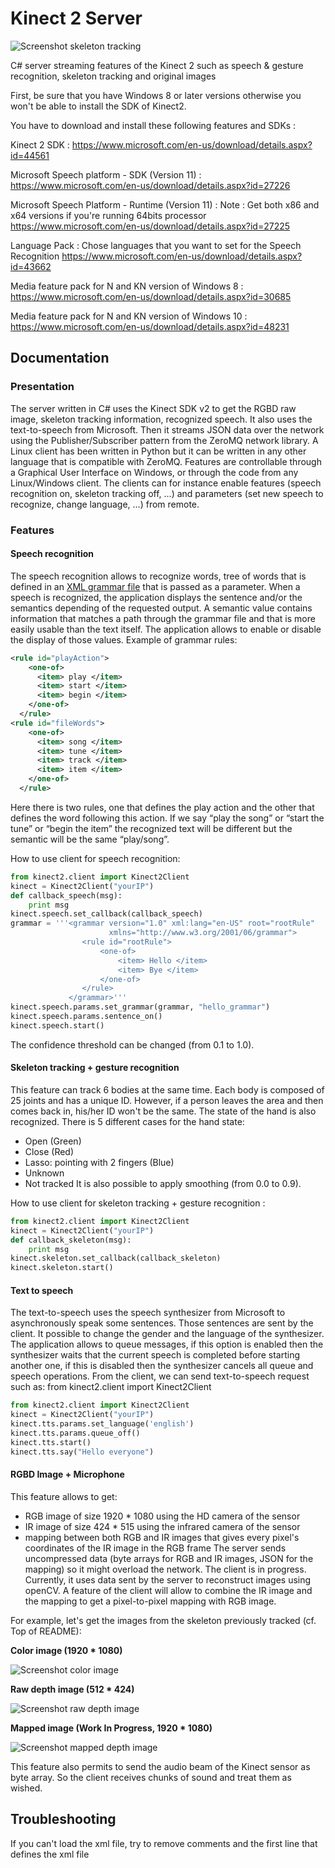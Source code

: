 # Kinect 2 Server
![Screenshot skeleton tracking](https://raw.githubusercontent.com/baxter-flowers/kinect_2_server/master/misc/st_ss.png "Screenshot skeleton tracking")

C# server streaming features of the Kinect 2 such as speech &amp; gesture recognition, skeleton tracking and original images

First, be sure that you have Windows 8 or later versions otherwise you won't be able to install the SDK of Kinect2.

You have to download and install these following features and SDKs :

Kinect 2 SDK :
https://www.microsoft.com/en-us/download/details.aspx?id=44561

Microsoft Speech platform - SDK (Version 11) :
https://www.microsoft.com/en-us/download/details.aspx?id=27226

Microsoft Speech Platform - Runtime (Version 11) :
Note : Get both x86 and x64 versions if you're running 64bits processor
https://www.microsoft.com/en-us/download/details.aspx?id=27225

Language Pack :
Chose languages that you want to set for the Speech Recognition
https://www.microsoft.com/en-us/download/details.aspx?id=43662

Media feature pack for N and KN version of Windows 8 :
https://www.microsoft.com/en-us/download/details.aspx?id=30685

Media feature pack for N and KN version of Windows 10 :
https://www.microsoft.com/en-us/download/details.aspx?id=48231

## Documentation

### Presentation
The server written in C# uses the Kinect SDK v2 to get the RGBD raw image, skeleton tracking information, recognized speech. It also uses the text-to-speech from Microsoft.
Then it streams JSON data over the network using the Publisher/Subscriber pattern from the ZeroMQ network library.
A Linux client has been written in Python but it can be written in any other language that is compatible with ZeroMQ. Features are controllable through a Graphical User Interface on Windows, or through the code from any Linux/Windows client. The clients can for instance enable features (speech recognition on, skeleton tracking off, …) and parameters (set new speech to recognize, change language, …) from remote.

### Features
#### Speech recognition
The speech recognition allows to recognize words, tree of words that is defined in an [XML grammar file](https://msdn.microsoft.com/en-us/library/office/hh361594%28v=office.14%29.aspx) that is passed as a parameter. When a speech is recognized, the application displays the sentence and/or the semantics depending of the requested output. A semantic value contains information that matches a path through the grammar file and that is more easily usable than the text itself. The application allows to enable or disable the display of those values.
Example of grammar rules:
```XML
<rule id="playAction">
    <one-of>
      <item> play </item>
      <item> start </item>
      <item> begin </item>
    </one-of>
  </rule>
<rule id="fileWords">
    <one-of>
      <item> song </item>
      <item> tune </item>
      <item> track </item>
      <item> item </item>
    </one-of>
  </rule>
```
Here there is two rules, one that defines the play action and the other that defines the word following this action. If we say “play the song” or “start the tune” or “begin the item” the recognized text will be different but the semantic will be the same “play/song”.

How to use client for speech recognition:
```Python
from kinect2.client import Kinect2Client
kinect = Kinect2Client("yourIP")
def callback_speech(msg):
    print msg
kinect.speech.set_callback(callback_speech)
grammar = '''<grammar version="1.0" xml:lang="en-US" root="rootRule"
                      xmlns="http://www.w3.org/2001/06/grammar">
                <rule id="rootRule">
                    <one-of>
                        <item> Hello </item>
                        <item> Bye </item>
                    </one-of>
                </rule>
             </grammar>'''
kinect.speech.params.set_grammar(grammar, "hello_grammar")
kinect.speech.params.sentence_on()
kinect.speech.start()
```
The confidence threshold can be changed (from 0.1 to 1.0).

#### Skeleton tracking + gesture recognition

This feature can track 6 bodies at the same time. Each body is composed of 25 joints and has a unique ID. However, if a person leaves the area and then comes back in, his/her ID won't be the same. The state of the hand is also recognized. There is 5 different cases for the hand state:

* Open (Green)
* Close (Red)
* Lasso: pointing with 2 fingers (Blue)
* Unknown
* Not tracked
It is also possible to apply smoothing (from 0.0 to 0.9).

How to use client for skeleton tracking + gesture recognition	:
```Python
from kinect2.client import Kinect2Client
kinect = Kinect2Client("yourIP")
def callback_skeleton(msg):
    print msg
kinect.skeleton.set_callback(callback_skeleton)
kinect.skeleton.start()
```

#### Text to speech
The text-to-speech uses the speech synthesizer from Microsoft to asynchronously speak some sentences.
Those sentences are sent by the client. It possible to change the gender and the language of the synthesizer. The application allows to queue messages, if this option is enabled then the synthesizer waits that the current speech is completed before starting another one, if this is disabled then the synthesizer cancels all queue and speech operations.
From the client, we can send text-to-speech request such as:
from kinect2.client import Kinect2Client
```Python
from kinect2.client import Kinect2Client
kinect = Kinect2Client("yourIP")
kinect.tts.params.set_language('english')
kinect.tts.params.queue_off()
kinect.tts.start()
kinect.tts.say("Hello everyone")
```

#### RGBD Image + Microphone
This feature allows to get:

* RGB image of size 1920 * 1080 using the HD camera of the sensor
* IR image of size 424 * 515 using the infrared camera of the sensor
* mapping between both RGB and IR images that gives every pixel's coordinates of the IR image in the RGB frame
The server sends uncompressed data (byte arrays for RGB and IR images, JSON for the mapping) so it might overload the network.
The client is in progress. Currently, it uses data sent by the server to reconstruct images using openCV.
A feature of the client will allow to combine the IR image and the mapping to get a pixel-to-pixel mapping with RGB image.

For example, let's get the images from the skeleton previously tracked (cf. Top of README):

**Color image (1920 * 1080)**

![Screenshot color image](https://raw.githubusercontent.com/baxter-flowers/kinect_2_server/master/misc/KinectScreenshot-31-May-11-26-19.jpeg "Screenshot color image")

**Raw depth image (512 * 424)**

![Screenshot raw depth image](https://raw.githubusercontent.com/baxter-flowers/kinect_2_server/master/misc/KinectScreenshot-31-May-11-26-21.jpeg "Screenshot raw depth image")

**Mapped image (Work In Progress, 1920 * 1080)**

![Screenshot mapped depth image](https://raw.githubusercontent.com/baxter-flowers/kinect_2_server/master/misc/KinectScreenshot-31-May-11-26-25.jpeg "Screenshot mapped depth image")

This feature also permits to send the audio beam of the Kinect sensor as byte array. So the client receives chunks of sound and treat them as wished.

## Troubleshooting
If you can't load the xml file, try to remove comments and the first line that defines the xml file
